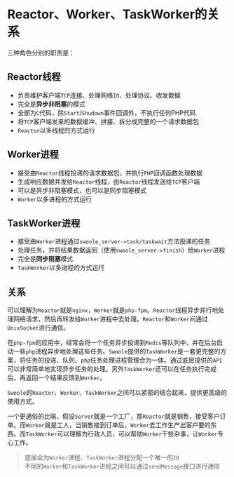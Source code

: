 # Reactor、Worker、TaskWorker的关系

三种角色分别的职责是：

Reactor线程
------
* 负责维护客户端`TCP`连接、处理网络`IO`、处理协议、收发数据
* 完全是**异步非阻塞**的模式
* 全部为`C`代码，除`Start`/`Shudown`事件回调外，不执行任何PHP代码
* 将`TCP`客户端发来的数据缓冲、拼接、拆分成完整的一个请求数据包
* `Reactor`以多线程的方式运行

Worker进程
----
* 接受由`Reactor`线程投递的请求数据包，并执行`PHP`回调函数处理数据
* 生成响应数据并发给`Reactor`线程，由`Reactor`线程发送给`TCP`客户端
* 可以是异步非阻塞模式，也可以是同步阻塞模式
* `Worker`以多进程的方式运行

TaskWorker进程
----
* 接受由`Worker`进程通过`swoole_server->task/taskwait`方法投递的任务
* 处理任务，并将结果数据返回（使用`swoole_server->finish`）给`Worker`进程
* 完全是**同步阻塞**模式
* `TaskWorker`以多进程的方式运行

关系
----
可以理解为`Reactor`就是`nginx`，`Worker`就是`php-fpm`。`Reactor`线程异步并行地处理网络请求，然后再转发给`Worker`进程中去处理。`Reactor`和`Worker`间通过`UnixSocket`进行通信。

在`php-fpm`的应用中，经常会将一个任务异步投递到`Redis`等队列中，并在后台启动一些`php`进程异步地处理这些任务。`Swoole`提供的`TaskWorker`是一套更完整的方案，将任务的投递、队列、`php`任务处理进程管理合为一体。通过底层提供的`API`可以非常简单地实现异步任务的处理。另外`TaskWorker`还可以在任务执行完成后，再返回一个结果反馈到`Worker`。

`Swoole`的`Reactor`、`Worker`、`TaskWorker`之间可以紧密的结合起来，提供更高级的使用方式。

一个更通俗的比喻，假设`Server`就是一个工厂，那`Reactor`就是销售，接受客户订单。而`Worker`就是工人，当销售接到订单后，`Worker`去工作生产出客户要的东西。而`TaskWorker`可以理解为行政人员，可以帮助`Worker`干些杂事，让`Worker`专心工作。

> 底层会为`Worker`进程、`TaskWorker`进程分配一个唯一的`ID`  
> 不同的`Worker`和`TaskWorker`进程之间可以通过`sendMessage`接口进行通信  
